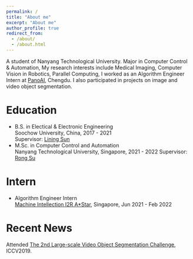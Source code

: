 ```yaml
---
permalink: /
title: "About me"
excerpt: "About me"
author_profile: true
redirect_from: 
  - /about/
  - /about.html
---
```

A student of Nanyang Technological University. Major in Computer Control & Automation, My research interests include Medical Imaging, Computer Vision in Robotics, Parallel Computing, I worked as an Algorithm Engineer Intern at [PanoAI](https://www.pano-ai.com/), Chengdu. I also participated in projects on image and video object segmentation.



Education  
======  
* B.S. in Electical & Electronic Engineering  
  Soochow University, China, 2017 - 2021  
  Supervisor: [Lining Sun](https://www.suda.edu.cn/teacher_qualified/jq/201705/738daec9-d415-4a98-8286-4ade71930174.html)  
* M.Sc. in Computer Control and Automation  
  Nanyang Technological University, Singapore, 2021 - 2022 
  Supervisor: [Rong Su](https://personal.ntu.edu.sg/rsu/)  


Intern
======      

 * Algorithm Engineer Intern  
    [Machine Intellection I2R A*Star](https://www.a-star.edu.sg), Singapore, Jun 2021 - Feb 2022  

Recent News
======
Attended [The 2nd Large-scale Video Object Segmentation Challenge](https://youtube-vos.org/challenge/2019/), ICCV2019.